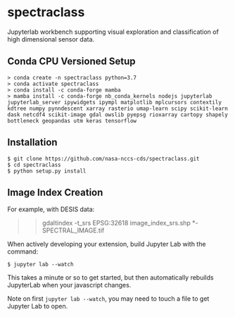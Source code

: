 spectraclass
===============================

Jupyterlab workbench supporting visual exploration and classification of high dimensional sensor data.

Conda CPU Versioned Setup
---------------

    > conda create -n spectraclass python=3.7
    > conda activate spectraclass
    > conda install -c conda-forge mamba
    > mamba install -c conda-forge nb_conda_kernels nodejs jupyterlab jupyterlab_server ipywidgets ipympl matplotlib mplcursors contextily kdtree numpy pynndescent xarray rasterio umap-learn scipy scikit-learn dask netcdf4 scikit-image gdal owslib pyepsg rioxarray cartopy shapely bottleneck geopandas utm keras tensorflow

Installation
------------

    $ git clone https://github.com/nasa-nccs-cds/spectraclass.git
    $ cd spectraclass
    $ python setup.py install

Image Index Creation
--------------------

For example, with DESIS data:

>> gdaltindex -t_srs EPSG:32618 image_index_srs.shp *-SPECTRAL_IMAGE.tif

When actively developing your extension, build Jupyter Lab with the command:

    $ jupyter lab --watch

This takes a minute or so to get started, but then automatically rebuilds JupyterLab when your javascript changes.

Note on first `jupyter lab --watch`, you may need to touch a file to get Jupyter Lab to open.

